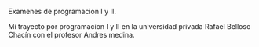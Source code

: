 Examenes de programacion I y II.

Mi trayecto por programacion I y II en la universidad privada Rafael Belloso Chacín con el profesor Andres medina.
